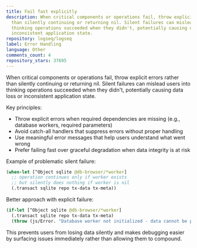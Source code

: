 ```yaml
---
title: Fail fast explicitly
description: When critical components or operations fail, throw explicit errors rather
  than silently continuing or returning nil. Silent failures can mislead users into
  thinking operations succeeded when they didn't, potentially causing data loss or
  inconsistent application state.
repository: logseq/logseq
label: Error Handling
language: Other
comments_count: 4
repository_stars: 37695
---
```


When critical components or operations fail, throw explicit errors rather than silently continuing or returning nil. Silent failures can mislead users into thinking operations succeeded when they didn't, potentially causing data loss or inconsistent application state.

Key principles:
- Throw explicit errors when required dependencies are missing (e.g., database workers, required parameters)
- Avoid catch-all handlers that suppress errors without proper handling
- Use meaningful error messages that help users understand what went wrong
- Prefer failing fast over graceful degradation when data integrity is at risk

Example of problematic silent failure:
```clojure
(when-let [^Object sqlite @db-browser/*worker]
  ;; operation continues only if worker exists
  ;; but silently does nothing if worker is nil
  (.transact sqlite repo tx-data tx-meta))
```

Better approach with explicit failure:
```clojure
(if-let [^Object sqlite @db-browser/*worker]
  (.transact sqlite repo tx-data tx-meta)
  (throw (js/Error. "Database worker not initialized - data cannot be persisted")))
```

This prevents users from losing data silently and makes debugging easier by surfacing issues immediately rather than allowing them to compound.